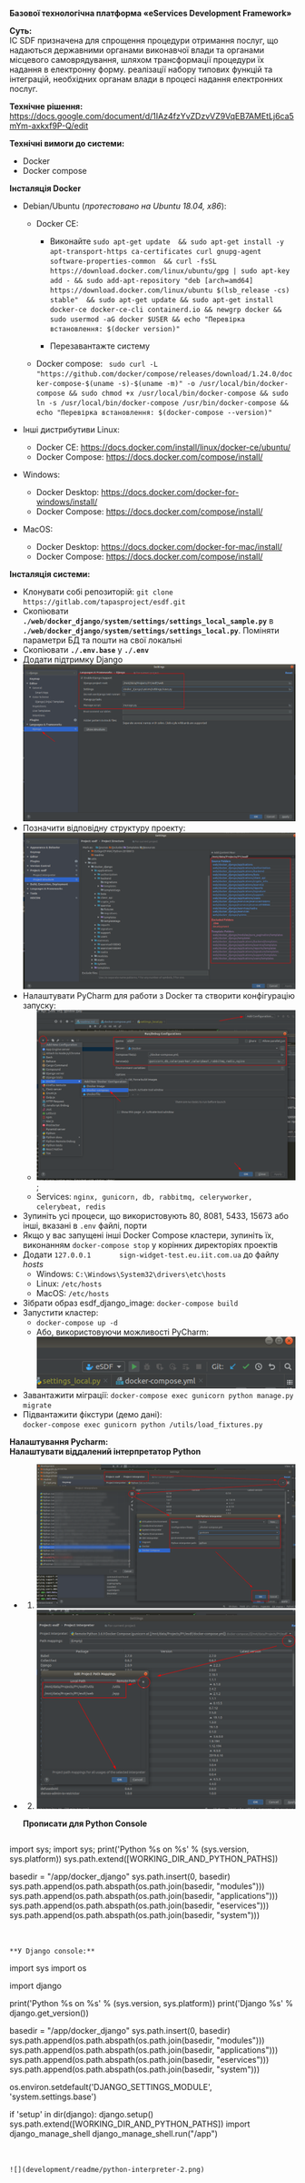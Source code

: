 **Базової технологічна платформа «eServices Development Framework»** 


**Суть:**  
ІС SDF призначена для спрощення процедури отримання послуг, що надаються державними органами виконавчої влади та органами місцевого самоврядування, шляхом трансформації процедури їх надання в електронну форму. 
реалізації набору типових функцій та інтеграцій, необхідних органам влади в процесі надання електронних послуг.
  
**Технічне рішення:** https://docs.google.com/document/d/1IAz4fzYvZDzvVZ9VqEB7AMEtLj6ca5mYm-axkxf9P-Q/edit   


**Технічні вимоги до системи:**   
- Docker
- Docker compose  


**Інсталяція Docker**
- Debian/Ubuntu (*протестовано на Ubuntu 18.04, x86*):
  
  - Docker CE: 
    - Виконайте `sudo apt-get update 
  && sudo apt-get install -y apt-transport-https ca-certificates curl gnupg-agent software-properties-common 
  && curl -fsSL https://download.docker.com/linux/ubuntu/gpg | sudo apt-key add -
  && sudo add-apt-repository "deb [arch=amd64] https://download.docker.com/linux/ubuntu $(lsb_release -cs) stable" 
  && sudo apt-get update
  && sudo apt-get install docker-ce docker-ce-cli containerd.io
  && newgrp docker
  && sudo usermod -aG docker $USER
  && echo "Перевірка встановлення: $(docker version)"` 
  
    - Перезавантажте систему
  
  - Docker compose: `
  sudo curl -L "https://github.com/docker/compose/releases/download/1.24.0/docker-compose-$(uname -s)-$(uname -m)" -o /usr/local/bin/docker-compose
  && sudo chmod +x /usr/local/bin/docker-compose
  && sudo ln -s /usr/local/bin/docker-compose /usr/bin/docker-compose
  && echo "Перевірка встановлення: $(docker-compose --version)"`
  
- Інші дистрибутиви Linux:
  - Docker CE: https://docs.docker.com/install/linux/docker-ce/ubuntu/
  - Docker Compose: https://docs.docker.com/compose/install/

- Windows:
  - Docker Desktop: https://docs.docker.com/docker-for-windows/install/
  - Docker Compose: https://docs.docker.com/compose/install/
  
- MacOS:
  - Docker Desktop: https://docs.docker.com/docker-for-mac/install/
  - Docker Compose: https://docs.docker.com/compose/install/
  
**Інсталяція системи:**  
- Клонувати собі репозиторій: `git clone https://gitlab.com/tapasproject/esdf.git`
- Скопіювати **`./web/docker_django/system/settings/settings_local_sample.py`** в **`./web/docker_django/system/settings/settings_local.py`**. Поміняти параметри БД та пошти на свої локальні 
- Скопіювати **`./.env.base`** у **`./.env`**
- Додати підтримку Django
![](development/readme/django-support.png)
- Позначити відповідну структуру проекту:  
![](development/readme/structure.png)  
- Налаштувати PyCharm для работи з Docker та створити конфігурацію запуску:
  - ![](development/readme/docker-1.png);
  - Services: `nginx, gunicorn, db, rabbitmq, celeryworker, celerybeat, redis`
- Зупиніть усі процеси, що використовують 80, 8081, 5433, 15673 або інші, вказані в `.env` файлі, порти
- Якщо у вас запущені інші Docker Compose кластери, зупиніть їх, виконанням `docker-compose stop` у корінних директоріях проектів
- Додати `127.0.0.1       sign-widget-test.eu.iit.com.ua` до файлу *hosts*
   - Windows: `C:\Windows\System32\drivers\etc\hosts`
   - Linux: `/etc/hosts`
   - MacOS: `/etc/hosts`
- Зібрати образ esdf_django_image: `docker-compose build`
- Запустити кластер:
   - `docker-compose up -d`
   - Або, використовуючи можливості PyCharm: 
   ![](development/readme/docker-up.png)  
- Завантажити міграції: `docker-compose exec gunicorn python manage.py migrate`
- Підвантажити фікстури (демо дані):  
    `docker-compose exec gunicorn python /utils/load_fixtures.py`
  
  
**Налаштування Pycharm:**   
  **Налаштувати віддалений інтерпретатор Python**  
- 1. ![Крок 1](development/readme/py-interpreter-1.png) 
- 2. ![Крок 2](development/readme/py-interpreter-2.png)  


  **Прописати для Python Console**
  ```` 
import sys; import sys;  print('Python %s on %s' % (sys.version, sys.platform))
sys.path.extend([WORKING_DIR_AND_PYTHON_PATHS])

basedir = "/app/docker_django"
sys.path.insert(0, basedir)
sys.path.append(os.path.abspath(os.path.join(basedir, "modules")))
sys.path.append(os.path.abspath(os.path.join(basedir, "applications")))
sys.path.append(os.path.abspath(os.path.join(basedir, "eservices")))
sys.path.append(os.path.abspath(os.path.join(basedir, "system")))
````
  
    
**У Django console:**
````
import sys 
import os

import django

print('Python %s on %s' % (sys.version, sys.platform))
print('Django %s' % django.get_version())

basedir = "/app/docker_django"
sys.path.insert(0, basedir)
sys.path.append(os.path.abspath(os.path.join(basedir, "modules")))
sys.path.append(os.path.abspath(os.path.join(basedir, "applications")))
sys.path.append(os.path.abspath(os.path.join(basedir, "eservices")))
sys.path.append(os.path.abspath(os.path.join(basedir, "system")))

os.environ.setdefault('DJANGO_SETTINGS_MODULE', 'system.settings.base')

if  'setup' in dir(django):
    django.setup()
sys.path.extend([WORKING_DIR_AND_PYTHON_PATHS])
import django_manage_shell
django_manage_shell.run("/app")
````
    

![](development/readme/python-interpreter-2.png) 
